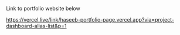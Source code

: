 Link to portfolio website below
 
https://vercel.live/link/haseeb-portfolio-page.vercel.app?via=project-dashboard-alias-list&p=1
